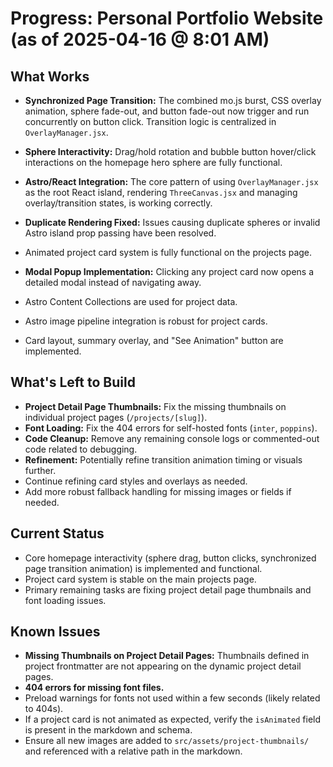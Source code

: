 # Progress: Personal Portfolio Website (as of 2025-04-16 @ 8:01 AM)

## What Works

- **Synchronized Page Transition:** The combined mo.js burst, CSS overlay animation, sphere fade-out, and button fade-out now trigger and run concurrently on button click. Transition logic is centralized in `OverlayManager.jsx`.
- **Sphere Interactivity:** Drag/hold rotation and bubble button hover/click interactions on the homepage hero sphere are fully functional.
- **Astro/React Integration:** The core pattern of using `OverlayManager.jsx` as the root React island, rendering `ThreeCanvas.jsx` and managing overlay/transition states, is working correctly.
- **Duplicate Rendering Fixed:** Issues causing duplicate spheres or invalid Astro island prop passing have been resolved.
- Animated project card system is fully functional on the projects page.
- **Modal Popup Implementation:** Clicking any project card now opens a detailed modal instead of navigating away.

- Astro Content Collections are used for project data.
- Astro image pipeline integration is robust for project cards.
- Card layout, summary overlay, and "See Animation" button are implemented.

## What's Left to Build

- **Project Detail Page Thumbnails:** Fix the missing thumbnails on individual project pages (`/projects/[slug]`).
- **Font Loading:** Fix the 404 errors for self-hosted fonts (`inter`, `poppins`).
- **Code Cleanup:** Remove any remaining console logs or commented-out code related to debugging.
- **Refinement:** Potentially refine transition animation timing or visuals further.
- Continue refining card styles and overlays as needed.
- Add more robust fallback handling for missing images or fields if needed.

## Current Status

- Core homepage interactivity (sphere drag, button clicks, synchronized page transition animation) is implemented and functional.
- Project card system is stable on the main projects page.
- Primary remaining tasks are fixing project detail page thumbnails and font loading issues.

## Known Issues

- **Missing Thumbnails on Project Detail Pages:** Thumbnails defined in project frontmatter are not appearing on the dynamic project detail pages.
- **404 errors for missing font files.**
- Preload warnings for fonts not used within a few seconds (likely related to 404s).
- If a project card is not animated as expected, verify the `isAnimated` field is present in the markdown and schema.
- Ensure all new images are added to `src/assets/project-thumbnails/` and referenced with a relative path in the markdown.